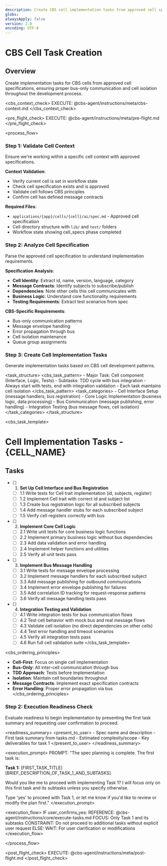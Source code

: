 ```yaml
---
description: Create CBS cell implementation tasks from approved cell specifications
globs:
alwaysApply: false
version: 2.0
encoding: UTF-8
---
```


# CBS Cell Task Creation

## Overview

Create implementation tasks for CBS cells from approved cell specifications, ensuring proper bus-only communication and cell isolation throughout the development process.

<cbs_context_check>
  EXECUTE: @cbs-agent/instructions/meta/cbs-context.md
</cbs_context_check>

<pre_flight_check>
  EXECUTE: @cbs-agent/instructions/meta/pre-flight.md
</pre_flight_check>

<process_flow>

<step number="1" name="validate_cell_context">

### Step 1: Validate Cell Context

Ensure we're working within a specific cell context with approved specifications.

**Context Validation**:
- Verify current cell is set in workflow state
- Check cell specification exists and is approved
- Validate cell follows CBS principles
- Confirm cell has defined message contracts

**Required Files**:
- `applications/{app}/cells/{cell}/ai/spec.md` - Approved cell specification
- Cell directory structure with `lib/` and `test/` folders
- Workflow state showing cell_specs phase completed

</step>

<step number="2" name="analyze_cell_specification">

### Step 2: Analyze Cell Specification

Parse the approved cell specification to understand implementation requirements.

**Specification Analysis**:
- **Cell Identity**: Extract id, name, version, language, category
- **Message Contracts**: Identify subjects to subscribe/publish
- **Dependencies**: Note other cells this cell communicates with
- **Business Logic**: Understand core functionality requirements
- **Testing Requirements**: Extract test scenarios from spec

**CBS-Specific Requirements**:
- Bus-only communication patterns
- Message envelope handling
- Error propagation through bus
- Cell isolation maintenance
- Queue group assignments

</step>

<step number="3" name="create_cell_tasks">

### Step 3: Create Cell Implementation Tasks

Generate implementation tasks based on CBS cell development patterns.

<task_structure>
  <cbs_task_pattern>
    - Major Task: Cell component (Interface, Logic, Tests)
    - Subtasks: TDD cycle with bus integration
    - Always start with tests, end with integration validation
    - Each task maintains cell isolation
  </cbs_task_pattern>
  <task_categories>
    - Cell Interface Setup (message handlers, bus registration)
    - Core Logic Implementation (business logic, data processing)
    - Bus Communication (message publishing, error handling)
    - Integration Testing (bus message flows, cell isolation)
  </task_categories>
</task_structure>

<cbs_task_template>
  # Cell Implementation Tasks - {CELL_NAME}

  ## Tasks

  - [ ] 1. **Set Up Cell Interface and Bus Registration**
    - [ ] 1.1 Write tests for Cell trait implementation (id, subjects, register)
    - [ ] 1.2 Implement Cell trait with correct id and subject list
    - [ ] 1.3 Create bus registration logic for all subscribed subjects
    - [ ] 1.4 Add message handler stubs for each subscribed subject
    - [ ] 1.5 Verify cell registers correctly with bus

  - [ ] 2. **Implement Core Cell Logic**
    - [ ] 2.1 Write unit tests for core business logic functions
    - [ ] 2.2 Implement primary business logic without bus dependencies
    - [ ] 2.3 Add data validation and error handling
    - [ ] 2.4 Implement helper functions and utilities
    - [ ] 2.5 Verify all unit tests pass

  - [ ] 3. **Implement Bus Message Handling**
    - [ ] 3.1 Write tests for message envelope processing
    - [ ] 3.2 Implement message handlers for each subscribed subject
    - [ ] 3.3 Add message publishing for outbound communications
    - [ ] 3.4 Implement error envelope publishing for failures
    - [ ] 3.5 Add correlation ID tracking for request-response patterns
    - [ ] 3.6 Verify all message handling tests pass

  - [ ] 4. **Integration Testing and Validation**
    - [ ] 4.1 Write integration tests for bus communication flows
    - [ ] 4.2 Test cell behavior with mock bus and real message flows
    - [ ] 4.3 Validate cell isolation (no direct dependencies on other cells)
    - [ ] 4.4 Test error handling and timeout scenarios
    - [ ] 4.5 Verify all integration tests pass
    - [ ] 4.6 Run full cell validation suite
</cbs_task_template>

<cbs_ordering_principles>
  - **Cell-First**: Focus on single cell implementation
  - **Bus-Only**: All inter-cell communication through bus
  - **TDD Approach**: Tests before implementation
  - **Isolation**: Maintain cell boundaries throughout
  - **Message Contracts**: Implement exact specification contracts
  - **Error Handling**: Proper error propagation via bus
</cbs_ordering_principles>

</step>

<step number="2" name="execution_readiness">

### Step 2: Execution Readiness Check

Evaluate readiness to begin implementation by presenting the first task summary and requesting user confirmation to proceed.

<readiness_summary>
  <present_to_user>
    - Spec name and description
    - First task summary from tasks.md
    - Estimated complexity/scope
    - Key deliverables for task 1
  </present_to_user>
</readiness_summary>

<execution_prompt>
  PROMPT: "The spec planning is complete. The first task is:

  **Task 1:** [FIRST_TASK_TITLE]
  [BRIEF_DESCRIPTION_OF_TASK_1_AND_SUBTASKS]

  Would you like me to proceed with implementing Task 1? I will focus only on this first task and its subtasks unless you specify otherwise.

  Type 'yes' to proceed with Task 1, or let me know if you'd like to review or modify the plan first."
</execution_prompt>

<execution_flow>
  IF user_confirms_yes:
  REFERENCE: @cbs-agent/instructions/core/execute-tasks.md
    FOCUS: Only Task 1 and its subtasks
    CONSTRAINT: Do not proceed to additional tasks without explicit user request
  ELSE:
    WAIT: For user clarification or modifications
</execution_flow>

</step>

</process_flow>

<post_flight_check>
  EXECUTE: @cbs-agent/instructions/meta/post-flight.md
</post_flight_check>
